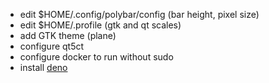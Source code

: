- edit $HOME/.config/polybar/config (bar height, pixel size)
- edit $HOME/.profile (gtk and qt scales)
- add GTK theme (plane)
- configure qt5ct
- configure docker to run without sudo
- install [deno](https://github.com/denoland/deno)

